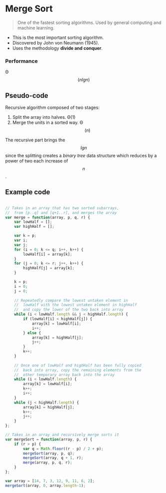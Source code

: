 # Merge Sort

> One of the fastest sorting algorithms. Used by general computing and machine learning.

- This is the most important sorting algorithm.
- Discovered by John von Neumann (1945).
- Uses the methodology **divide and conquer**.
    
### Performance

Θ$$(nlgn)$$

## Pseudo-code

Recursive algorithm composed of two stages:

1. Split the array into halves. Θ(1) 
2. Merge the units in a sorted way. Θ$$(n)$$

The recursive part brings the $$lgn$$ since the splitting creates a *binary tree* data structure which reduces by a power of two each increase of $$n$$.


## Example code

```javascript

// Takes in an array that has two sorted subarrays,
//  from [p..q] and [q+1..r], and merges the array
var merge = function(array, p, q, r) {
    var lowHalf = [];
    var highHalf = [];

    var k = p;
    var i;
    var j;
    for (i = 0; k <= q; i++, k++) {
        lowHalf[i] = array[k];
    }
    for (j = 0; k <= r; j++, k++) {
        highHalf[j] = array[k];
    }

    k = p;
    i = 0;
    j = 0;
    
    // Repeatedly compare the lowest untaken element in
    //  lowHalf with the lowest untaken element in highHalf
    //  and copy the lower of the two back into array
    while (i < lowHalf.length && j < highHalf.length) {
        if (lowHalf[i] < highHalf[j]) {
            array[k] = lowHalf[i];
            i++;
        } else {
            array[k] = highHalf[j];
            j++;
        }
        k++;
    }
    
    // Once one of lowHalf and highHalf has been fully copied
    //  back into array, copy the remaining elements from the
    //  other temporary array back into the array
    while (i < lowHalf.length) {
        array[k] = lowHalf[i];
        k++;
        i++;
    }
    while (j < highHalf.length) {
        array[k] = highHalf[j];
        k++;
        j++;
    }
};

// Takes in an array and recursively merge sorts it
var mergeSort = function(array, p, r) {
    if (r > p) {
        var q = Math.floor((r - p) / 2 + p);
        mergeSort(array, p, q);
        mergeSort(array, q + 1, r);
        merge(array, p, q, r);
    }
};

var array = [14, 7, 3, 12, 9, 11, 6, 2];
mergeSort(array, 0, array.length-1);
```




